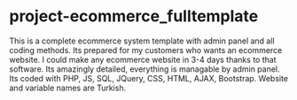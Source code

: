 # project-ecommerce_fulltemplate
This is a complete ecommerce system template with admin panel and all coding methods. Its prepared for my customers who wants an ecommerce website. I could make any ecommerce website in 3-4 days thanks to that software. Its amazingly detailed, everything is managable by admin panel. Its coded with PHP, JS, SQL, JQuery, CSS, HTML, AJAX, Bootstrap. Website and variable names are Turkish.
